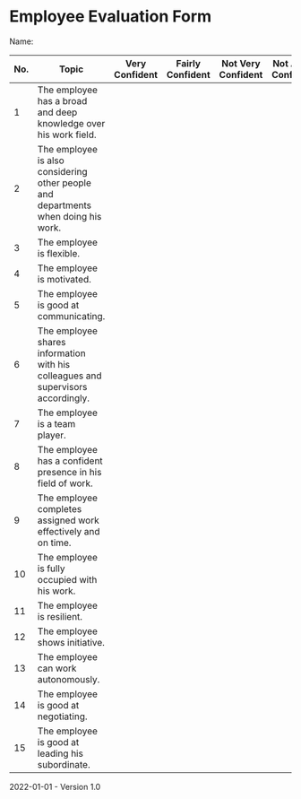# Employee Evaluation Form

Name:

| No.  | Topic                                                        | Very Confident | Fairly Confident | Not Very Confident | Not At All Confident | Notes |
| ---- | ------------------------------------------------------------ | -------------- | ---------------- | ------------------ | -------------------- | ----- |
| 1    | The employee has a broad and deep knowledge over his work field. |                |                  |                    |                      |       |
| 2    | The employee is also considering other people and departments when doing his work. |                |                  |                    |                      |       |
| 3    | The employee is flexible.                                    |                |                  |                    |                      |       |
| 4    | The employee is motivated.                                   |                |                  |                    |                      |       |
| 5    | The employee is good at communicating.                       |                |                  |                    |                      |       |
| 6    | The employee shares information with his colleagues and supervisors accordingly. |                |                  |                    |                      |       |
| 7    | The employee is a team player.                               |                |                  |                    |                      |       |
| 8    | The employee has a confident presence in his field of work.  |                |                  |                    |                      |       |
| 9    | The employee completes assigned work effectively and on time. |                |                  |                    |                      |       |
| 10   | The employee is fully occupied with his work.                |                |                  |                    |                      |       |
| 11   | The employee is resilient.                                   |                |                  |                    |                      |       |
| 12   | The employee shows initiative.                               |                |                  |                    |                      |       |
| 13   | The employee can work autonomously.                          |                |                  |                    |                      |       |
| 14   | The employee is good at negotiating.                         |                |                  |                    |                      |       |
| 15   | The employee is good at leading his subordinate.             |                |                  |                    |                      |       |



2022-01-01 - Version 1.0

